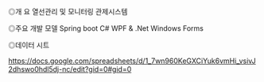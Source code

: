 ◎개 요
열선관리 및 모니터링 관제시스템

◎주요 개발 모델
Spring boot
C# WPF & .Net Windows Forms

◎데이터 시트

https://docs.google.com/spreadsheets/d/1_7wn960KeGXCiYuk6vmHi_vsivJ2dhswo0hdl5dj-nc/edit?gid=0#gid=0


